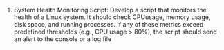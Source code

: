 1. System Health Monitoring Script:
 Develop a script that monitors the health of a Linux system. It should check
 CPUusage, memory usage, disk space, and running processes. If any of
 these metrics exceed predefined thresholds (e.g., CPU usage > 80%), the
 script should send an alert to the console or a log file
